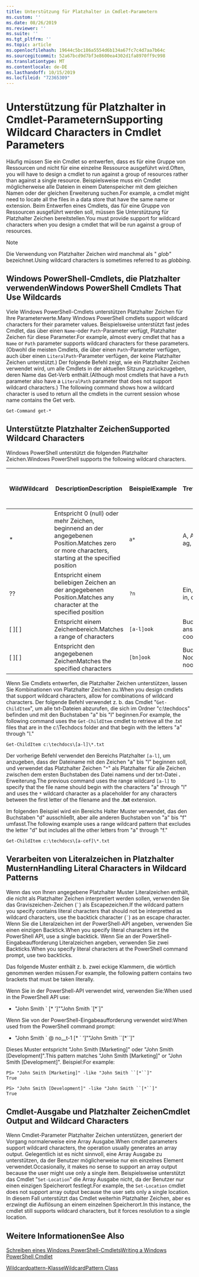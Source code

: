 ```yaml
---
title: Unterstützung für Platzhalter in Cmdlet-Parametern
ms.custom: ''
ms.date: 08/26/2019
ms.reviewer: ''
ms.suite: ''
ms.tgt_pltfrm: ''
ms.topic: article
ms.openlocfilehash: 19644c5bc186a5554d6b134a67fc7c4d7aa7b64c
ms.sourcegitcommit: 52a67bcd9d7bf3e8600ea4302d1fa8970ff9c998
ms.translationtype: MT
ms.contentlocale: de-DE
ms.lasthandoff: 10/15/2019
ms.locfileid: "72365309"
---
```

# <a name="supporting-wildcard-characters-in-cmdlet-parameters"></a><span data-ttu-id="ff5e1-102">Unterstützung für Platzhalter in Cmdlet-Parametern</span><span class="sxs-lookup"><span data-stu-id="ff5e1-102">Supporting Wildcard Characters in Cmdlet Parameters</span></span>

<span data-ttu-id="ff5e1-103">Häufig müssen Sie ein Cmdlet so entwerfen, dass es für eine Gruppe von Ressourcen und nicht für eine einzelne Ressource ausgeführt wird.</span><span class="sxs-lookup"><span data-stu-id="ff5e1-103">Often, you will have to design a cmdlet to run against a group of resources rather than against a single resource.</span></span> <span data-ttu-id="ff5e1-104">Beispielsweise muss ein Cmdlet möglicherweise alle Dateien in einem Datenspeicher mit dem gleichen Namen oder der gleichen Erweiterung suchen.</span><span class="sxs-lookup"><span data-stu-id="ff5e1-104">For example, a cmdlet might need to locate all the files in a data store that have the same name or extension.</span></span> <span data-ttu-id="ff5e1-105">Beim Entwerfen eines Cmdlets, das für eine Gruppe von Ressourcen ausgeführt werden soll, müssen Sie Unterstützung für Platzhalter Zeichen bereitstellen.</span><span class="sxs-lookup"><span data-stu-id="ff5e1-105">You must provide support for wildcard characters when you design a cmdlet that will be run against a group of resources.</span></span>

> [!NOTE]
> <span data-ttu-id="ff5e1-106">Die Verwendung von Platzhalter Zeichen wird manchmal als " *glob"* bezeichnet.</span><span class="sxs-lookup"><span data-stu-id="ff5e1-106">Using wildcard characters is sometimes referred to as *globbing*.</span></span>

## <a name="windows-powershell-cmdlets-that-use-wildcards"></a><span data-ttu-id="ff5e1-107">Windows PowerShell-Cmdlets, die Platzhalter verwenden</span><span class="sxs-lookup"><span data-stu-id="ff5e1-107">Windows PowerShell Cmdlets That Use Wildcards</span></span>

 <span data-ttu-id="ff5e1-108">Viele Windows PowerShell-Cmdlets unterstützen Platzhalter Zeichen für Ihre Parameterwerte.</span><span class="sxs-lookup"><span data-stu-id="ff5e1-108">Many Windows PowerShell cmdlets support wildcard characters for their parameter values.</span></span> <span data-ttu-id="ff5e1-109">Beispielsweise unterstützt fast jedes Cmdlet, das über einen `Name`-oder `Path`-Parameter verfügt, Platzhalter Zeichen für diese Parameter.</span><span class="sxs-lookup"><span data-stu-id="ff5e1-109">For example, almost every cmdlet that has a `Name` or `Path` parameter supports wildcard characters for these parameters.</span></span> <span data-ttu-id="ff5e1-110">(Obwohl die meisten Cmdlets, die über einen `Path`-Parameter verfügen, auch über einen `LiteralPath`-Parameter verfügen, der keine Platzhalter Zeichen unterstützt.) Der folgende Befehl zeigt, wie ein Platzhalter Zeichen verwendet wird, um alle Cmdlets in der aktuellen Sitzung zurückzugeben, deren Name das Get-Verb enthält.</span><span class="sxs-lookup"><span data-stu-id="ff5e1-110">(Although most cmdlets that have a `Path` parameter also have a `LiteralPath` parameter that does not support wildcard characters.) The following command shows how a wildcard character is used to return all the cmdlets in the current session whose name contains the Get verb.</span></span>

 `Get-Command get-*`

## <a name="supported-wildcard-characters"></a><span data-ttu-id="ff5e1-111">Unterstützte Platzhalter Zeichen</span><span class="sxs-lookup"><span data-stu-id="ff5e1-111">Supported Wildcard Characters</span></span>

<span data-ttu-id="ff5e1-112">Windows PowerShell unterstützt die folgenden Platzhalter Zeichen.</span><span class="sxs-lookup"><span data-stu-id="ff5e1-112">Windows PowerShell supports the following wildcard characters.</span></span>

| <span data-ttu-id="ff5e1-113">Wild</span><span class="sxs-lookup"><span data-stu-id="ff5e1-113">Wildcard</span></span> |                             <span data-ttu-id="ff5e1-114">Description</span><span class="sxs-lookup"><span data-stu-id="ff5e1-114">Description</span></span>                             |  <span data-ttu-id="ff5e1-115">Beispiel</span><span class="sxs-lookup"><span data-stu-id="ff5e1-115">Example</span></span>   |     <span data-ttu-id="ff5e1-116">Treffer</span><span class="sxs-lookup"><span data-stu-id="ff5e1-116">Matches</span></span>      | <span data-ttu-id="ff5e1-117">Stimmt nicht überein mit</span><span class="sxs-lookup"><span data-stu-id="ff5e1-117">Does not match</span></span> |
| -------- | ------------------------------------------------------------------- | ---------- | ---------------- | -------------- |
| *        | <span data-ttu-id="ff5e1-118">Entspricht 0 (null) oder mehr Zeichen, beginnend an der angegebenen Position.</span><span class="sxs-lookup"><span data-stu-id="ff5e1-118">Matches zero or more characters, starting at the specified position</span></span> | `a*`       | <span data-ttu-id="ff5e1-119">A, AG, Apple</span><span class="sxs-lookup"><span data-stu-id="ff5e1-119">A, ag, Apple</span></span>     |                |
| <span data-ttu-id="ff5e1-120">?</span><span class="sxs-lookup"><span data-stu-id="ff5e1-120">?</span></span>        | <span data-ttu-id="ff5e1-121">Entspricht einem beliebigen Zeichen an der angegebenen Position.</span><span class="sxs-lookup"><span data-stu-id="ff5e1-121">Matches any character at the specified position</span></span>                     | `?n`       | <span data-ttu-id="ff5e1-122">Ein, in, ein</span><span class="sxs-lookup"><span data-stu-id="ff5e1-122">An, in, on</span></span>       | <span data-ttu-id="ff5e1-123">an</span><span class="sxs-lookup"><span data-stu-id="ff5e1-123">ran</span></span>            |
| <span data-ttu-id="ff5e1-124">[ ]</span><span class="sxs-lookup"><span data-stu-id="ff5e1-124">[ ]</span></span>      | <span data-ttu-id="ff5e1-125">Entspricht einem Zeichenbereich.</span><span class="sxs-lookup"><span data-stu-id="ff5e1-125">Matches a range of characters</span></span>                                       | `[a-l]ook` | <span data-ttu-id="ff5e1-126">Buch, Kochen, ansehen</span><span class="sxs-lookup"><span data-stu-id="ff5e1-126">book, cook, look</span></span> | <span data-ttu-id="ff5e1-127">Nook, hat</span><span class="sxs-lookup"><span data-stu-id="ff5e1-127">nook, took</span></span>     |
| <span data-ttu-id="ff5e1-128">[ ]</span><span class="sxs-lookup"><span data-stu-id="ff5e1-128">[ ]</span></span>      | <span data-ttu-id="ff5e1-129">Entspricht den angegebenen Zeichen</span><span class="sxs-lookup"><span data-stu-id="ff5e1-129">Matches the specified characters</span></span>                                    | `[bn]ook`  | <span data-ttu-id="ff5e1-130">Buch, Nook</span><span class="sxs-lookup"><span data-stu-id="ff5e1-130">book, nook</span></span>       | <span data-ttu-id="ff5e1-131">Kochen, sehen</span><span class="sxs-lookup"><span data-stu-id="ff5e1-131">cook, look</span></span>     |

<span data-ttu-id="ff5e1-132">Wenn Sie Cmdlets entwerfen, die Platzhalter Zeichen unterstützen, lassen Sie Kombinationen von Platzhalter Zeichen zu.</span><span class="sxs-lookup"><span data-stu-id="ff5e1-132">When you design cmdlets that support wildcard characters, allow for combinations of wildcard characters.</span></span> <span data-ttu-id="ff5e1-133">Der folgende Befehl verwendet z. b. das Cmdlet "`Get-ChildItem`", um alle txt-Dateien abzurufen, die sich im Ordner "c:\techdocs" befinden und mit den Buchstaben "a" bis "l" beginnen.</span><span class="sxs-lookup"><span data-stu-id="ff5e1-133">For example, the following command uses the `Get-ChildItem` cmdlet to retrieve all the .txt files that are in the c:\Techdocs folder and that begin with the letters "a" through "l."</span></span>

`Get-ChildItem c:\techdocs\[a-l]\*.txt`

<span data-ttu-id="ff5e1-134">Der vorherige Befehl verwendet den Bereichs Platzhalter `[a-l]`, um anzugeben, dass der Dateiname mit den Zeichen "a" bis "l" beginnen soll, und verwendet das Platzhalter Zeichen "`*`" als Platzhalter für alle Zeichen zwischen dem ersten Buchstaben des Datei namens und der txt-Datei **.** Erweiterung.</span><span class="sxs-lookup"><span data-stu-id="ff5e1-134">The previous command uses the range wildcard `[a-l]` to specify that the file name should begin with the characters "a" through "l" and uses the `*` wildcard character as a placeholder for any characters between the first letter of the filename and the **.txt** extension.</span></span>

<span data-ttu-id="ff5e1-135">Im folgenden Beispiel wird ein Bereichs Halter Muster verwendet, das den Buchstaben "d" ausschließt, aber alle anderen Buchstaben von "a" bis "f" umfasst.</span><span class="sxs-lookup"><span data-stu-id="ff5e1-135">The following example uses a range wildcard pattern that excludes the letter "d" but includes all the other letters from "a" through "f."</span></span>

`Get-ChildItem c:\techdocs\[a-cef]\*.txt`

## <a name="handling-literal-characters-in-wildcard-patterns"></a><span data-ttu-id="ff5e1-136">Verarbeiten von Literalzeichen in Platzhalter Mustern</span><span class="sxs-lookup"><span data-stu-id="ff5e1-136">Handling Literal Characters in Wildcard Patterns</span></span>

<span data-ttu-id="ff5e1-137">Wenn das von Ihnen angegebene Platzhalter Muster Literalzeichen enthält, die nicht als Platzhalter Zeichen interpretiert werden sollen, verwenden Sie das Graviszeichen-Zeichen (`` ` ``) als Escapezeichen.</span><span class="sxs-lookup"><span data-stu-id="ff5e1-137">If the wildcard pattern you specify contains literal characters that should not be interpretted as wildcard characters, use the backtick character (`` ` ``) as an escape character.</span></span> <span data-ttu-id="ff5e1-138">Wenn Sie die Literalzeichen int der PowerShell-API angeben, verwenden Sie einen einzigen Backtick.</span><span class="sxs-lookup"><span data-stu-id="ff5e1-138">When you specify literal characters int the PowerShell API, use a single backtick.</span></span> <span data-ttu-id="ff5e1-139">Wenn Sie an der PowerShell-Eingabeaufforderung Literalzeichen angeben, verwenden Sie zwei Backticks.</span><span class="sxs-lookup"><span data-stu-id="ff5e1-139">When you specify literal characters at the PowerShell command prompt, use two backticks.</span></span>

<span data-ttu-id="ff5e1-140">Das folgende Muster enthält z. b. zwei eckige Klammern, die wörtlich genommen werden müssen.</span><span class="sxs-lookup"><span data-stu-id="ff5e1-140">For example, the following pattern contains two brackets that must be taken literally.</span></span>

<span data-ttu-id="ff5e1-141">Wenn Sie in der PowerShell-API verwendet wird, verwenden Sie:</span><span class="sxs-lookup"><span data-stu-id="ff5e1-141">When used in the PowerShell API use:</span></span>

- <span data-ttu-id="ff5e1-142">"John Smith \` [\* ']"</span><span class="sxs-lookup"><span data-stu-id="ff5e1-142">"John Smith \`[\*\`]"</span></span>

<span data-ttu-id="ff5e1-143">Wenn Sie von der PowerShell-Eingabeaufforderung verwendet wird:</span><span class="sxs-lookup"><span data-stu-id="ff5e1-143">When used from the PowerShell command prompt:</span></span>

- <span data-ttu-id="ff5e1-144">"John Smith \` @ no__t-1 [\* \` ']"</span><span class="sxs-lookup"><span data-stu-id="ff5e1-144">"John Smith \`\`[\*\`\`]"</span></span>

<span data-ttu-id="ff5e1-145">Dieses Muster entspricht "John Smith [Marketing]" oder "John Smith [Development]".</span><span class="sxs-lookup"><span data-stu-id="ff5e1-145">This pattern matches "John Smith [Marketing]" or "John Smith [Development]".</span></span> <span data-ttu-id="ff5e1-146">Beispiel:</span><span class="sxs-lookup"><span data-stu-id="ff5e1-146">For example:</span></span>

```
PS> "John Smith [Marketing]" -like "John Smith ``[*``]"
True

PS> "John Smith [Development]" -like "John Smith ``[*``]"
True
```

## <a name="cmdlet-output-and-wildcard-characters"></a><span data-ttu-id="ff5e1-147">Cmdlet-Ausgabe und Platzhalter Zeichen</span><span class="sxs-lookup"><span data-stu-id="ff5e1-147">Cmdlet Output and Wildcard Characters</span></span>

<span data-ttu-id="ff5e1-148">Wenn Cmdlet-Parameter Platzhalter Zeichen unterstützen, generiert der Vorgang normalerweise eine Array Ausgabe.</span><span class="sxs-lookup"><span data-stu-id="ff5e1-148">When cmdlet parameters support wildcard characters, the operation usually generates an array output.</span></span>
<span data-ttu-id="ff5e1-149">Gelegentlich ist es nicht sinnvoll, eine Array Ausgabe zu unterstützen, da der Benutzer möglicherweise nur ein einzelnes Element verwendet.</span><span class="sxs-lookup"><span data-stu-id="ff5e1-149">Occasionally, it makes no sense to support an array output because the user might use only a single item.</span></span> <span data-ttu-id="ff5e1-150">Beispielsweise unterstützt das Cmdlet "`Set-Location`" die Array Ausgabe nicht, da der Benutzer nur einen einzigen Speicherort festlegt.</span><span class="sxs-lookup"><span data-stu-id="ff5e1-150">For example, the `Set-Location` cmdlet does not support array output because the user sets only a single location.</span></span> <span data-ttu-id="ff5e1-151">In diesem Fall unterstützt das Cmdlet weiterhin Platzhalter Zeichen, aber es erzwingt die Auflösung an einem einzelnen Speicherort.</span><span class="sxs-lookup"><span data-stu-id="ff5e1-151">In this instance, the cmdlet still supports wildcard characters, but it forces resolution to a single location.</span></span>

## <a name="see-also"></a><span data-ttu-id="ff5e1-152">Weitere Informationen</span><span class="sxs-lookup"><span data-stu-id="ff5e1-152">See Also</span></span>

[<span data-ttu-id="ff5e1-153">Schreiben eines Windows PowerShell-Cmdlets</span><span class="sxs-lookup"><span data-stu-id="ff5e1-153">Writing a Windows PowerShell Cmdlet</span></span>](./writing-a-windows-powershell-cmdlet.md)

[<span data-ttu-id="ff5e1-154">Wildcardpattern-Klasse</span><span class="sxs-lookup"><span data-stu-id="ff5e1-154">WildcardPattern Class</span></span>](/dotnet/api/system.management.automation.wildcardpattern)
